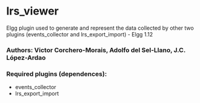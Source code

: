 # lrs_viewer
Elgg plugin used to generate and represent the data collected by other two plugins (events_collector and lrs_export_import) - Elgg 1.12
### Authors: Victor Corchero-Morais, Adolfo del Sel-Llano, J.C. López-Ardao
### Required plugins (dependences): 
- events_collector
- lrs_export_import
